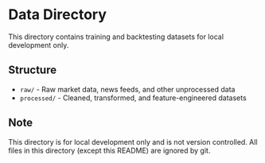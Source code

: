 # Data Directory

This directory contains training and backtesting datasets for local development only.

## Structure

- `raw/` - Raw market data, news feeds, and other unprocessed data
- `processed/` - Cleaned, transformed, and feature-engineered datasets

## Note

This directory is for local development only and is not version controlled. 
All files in this directory (except this README) are ignored by git.
